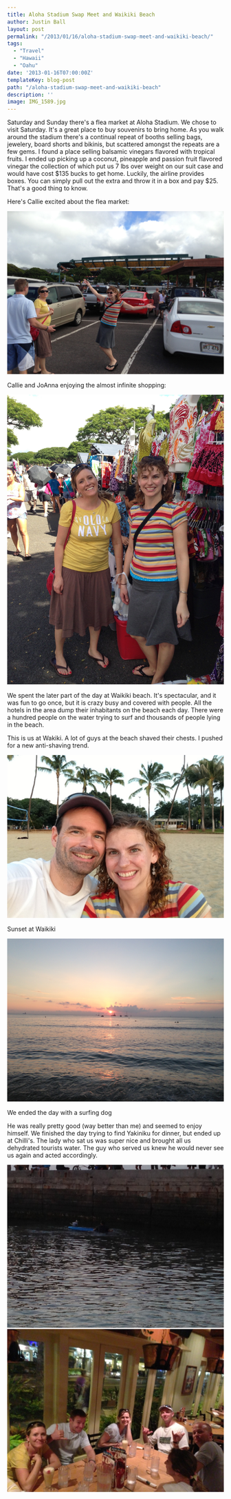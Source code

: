 ```yaml
---
title: Aloha Stadium Swap Meet and Waikiki Beach
author: Justin Ball
layout: post
permalink: "/2013/01/16/aloha-stadium-swap-meet-and-waikiki-beach/"
tags:
  - "Travel"
  - "Hawaii"
  - "Oahu"
date: '2013-01-16T07:00:00Z'
templateKey: blog-post
path: "/aloha-stadium-swap-meet-and-waikiki-beach"
description: ''
image: IMG_1589.jpg
---
```


Saturday and Sunday there's a flea market at Aloha Stadium. We chose to visit Saturday. It's a great place to buy souvenirs to bring home. As you walk around the stadium there's a continual repeat of booths selling bags, jewelery, board shorts and bikinis, but scattered amongst the repeats are a few gems. I found a place selling balsamic vinegars flavored with tropical fruits. I ended up picking up a coconut, pineapple and passion fruit flavored vinegar the collection of which put us 7 lbs over weight on our suit case and would have cost $135 bucks to get home. Luckily, the airline provides boxes. You can simply pull out the extra and throw it in a box and pay $25. That's a good thing to know.

Here's Callie excited about the flea market:


 <img class="scale-image" src="IMG_1589.jpg" />

Callie and JoAnna enjoying the almost infinite shopping:


 <img class="scale-image" src="IMG_1596.jpg" />

We spent the later part of the day at Waikiki beach. It's spectacular, and it was fun to go once, but it is crazy busy and covered with people. All the hotels in the area dump their inhabitants on the beach each day. There were a hundred people on the water trying to surf and thousands of people lying in the beach.

This is us at Wakiki. A lot of guys at the beach shaved their chests. I pushed for a new anti-shaving trend.


 <img class="scale-image" src="IMG_1603.jpg" />

Sunset at Waikiki


 <img class="scale-image" src="IMG_1610.jpg" />

We ended the day with a surfing dog

He was really pretty good (way better than me) and seemed to enjoy himself.
We finished the day trying to find Yakiniku for dinner, but ended up at Chilli's. The lady who sat us was super nice and brought all us dehydrated tourists water. The guy who served us knew he would never see us again and acted accordingly.


 <img class="scale-image" src="IMG_1614.jpg" />
 <img class="scale-image" src="IMG_1629.jpg" />
